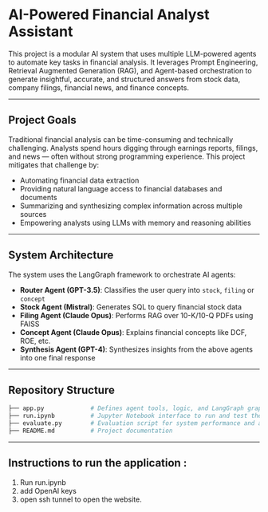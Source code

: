 # AI-Powered Financial Analyst Assistant

This project is a modular AI system that uses multiple LLM-powered agents to automate key tasks in financial analysis. It leverages Prompt Engineering, Retrieval Augmented Generation (RAG), and Agent-based orchestration to generate insightful, accurate, and structured answers from stock data, company filings, financial news, and finance concepts.

---

## Project Goals

Traditional financial analysis can be time-consuming and technically challenging. Analysts spend hours digging through earnings reports, filings, and news — often without strong programming experience. This project mitigates that challenge by:

- Automating financial data extraction
- Providing natural language access to financial databases and documents
- Summarizing and synthesizing complex information across multiple sources
- Empowering analysts using LLMs with memory and reasoning abilities

---

## System Architecture

The system uses the LangGraph framework to orchestrate AI agents:

- **Router Agent (GPT-3.5)**: Classifies the user query into `stock`, `filing` or `concept`
- **Stock Agent (Mistral)**: Generates SQL to query financial stock data
- **Filing Agent (Claude Opus)**: Performs RAG over 10-K/10-Q PDFs using FAISS
- **Concept Agent (Claude Opus)**: Explains financial concepts like DCF, ROE, etc.
- **Synthesis Agent (GPT-4)**: Synthesizes insights from the above agents into one final response

---

## Repository Structure

```bash
├── app.py             # Defines agent tools, logic, and LangGraph graph
├── run.ipynb          # Jupyter Notebook interface to run and test the application
├── evaluate.py        # Evaluation script for system performance and agent outputs
├── README.md          # Project documentation
```
---

## Instructions to run the application :

1. Run run.ipynb
2. add OpenAI keys
3. open ssh tunnel to open the website.

